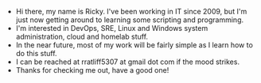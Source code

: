 - Hi there, my name is Ricky. I've been working in IT since 2009, but I'm just now getting around to learning some scripting and programming.
- I'm interested in DevOps, SRE, Linux and Windows system administration, cloud and homelab stuff. 
- In the near future, most of my work will be fairly simple as I learn how to do this stuff.
- I can be reached at rratliff5307 at gmail dot com if the mood strikes. 
- Thanks for checking me out, have a good one!


<!---
rratliff5307/rratliff5307 is a ✨ special ✨ repository because its `README.md` (this file) appears on your GitHub profile.
You can click the Preview link to take a look at your changes.
--->
